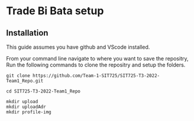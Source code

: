 # Trade Bi Bata setup

## Installation
This guide assumes you have github and VScode installed.

From your command line navigate to where you want to save the repositry,
Run the following commands to clone the repositry and setup the folders.
```
git clone https://github.com/Team-1-SIT725/SIT725-T3-2022-Team1_Repo.git

cd SIT725-T3-2022-Team1_Repo

mkdir upload
mkdir uploadAdr
mkdir profile-img
```

